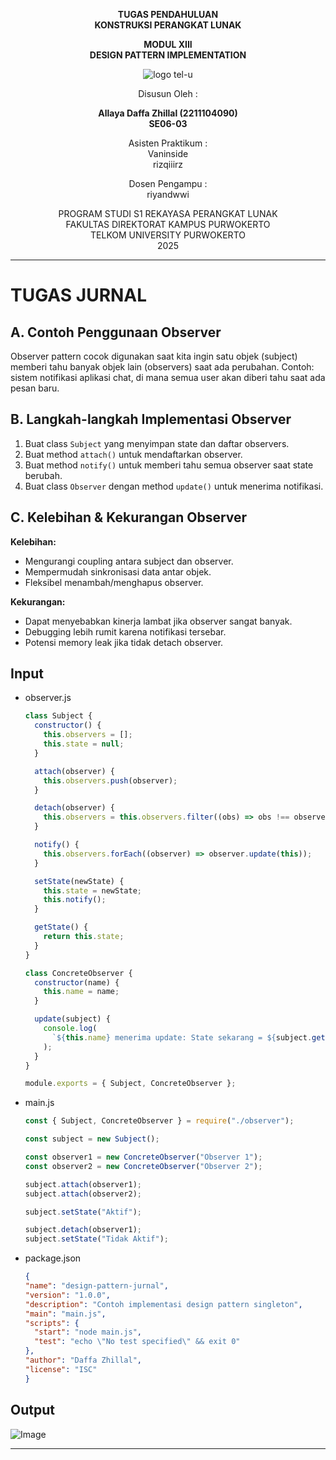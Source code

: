 <div align="center">

**TUGAS PENDAHULUAN**  
**KONSTRUKSI PERANGKAT LUNAK**

**MODUL XIII**  
**DESIGN PATTERN IMPLEMENTATION**

![logo tel-u](https://github.com/user-attachments/assets/3a44181d-9c92-47f6-8cf0-87755117fd99)

Disusun Oleh :

**Allaya Daffa Zhillal (2211104090)**  
**SE06-03**

Asisten Praktikum :  
Vaninside  
rizqiiirz

Dosen Pengampu :  
riyandwwi

PROGRAM STUDI S1 REKAYASA PERANGKAT LUNAK  
FAKULTAS DIREKTORAT KAMPUS PURWOKERTO  
TELKOM UNIVERSITY PURWOKERTO  
2025

</div>

---

# TUGAS JURNAL

## A. Contoh Penggunaan Observer

Observer pattern cocok digunakan saat kita ingin satu objek (subject) memberi tahu banyak objek lain (observers) saat ada perubahan. Contoh: sistem notifikasi aplikasi chat, di mana semua user akan diberi tahu saat ada pesan baru.

## B. Langkah-langkah Implementasi Observer

1. Buat class `Subject` yang menyimpan state dan daftar observers.
2. Buat method `attach()` untuk mendaftarkan observer.
3. Buat method `notify()` untuk memberi tahu semua observer saat state berubah.
4. Buat class `Observer` dengan method `update()` untuk menerima notifikasi.

## C. Kelebihan & Kekurangan Observer

**Kelebihan:**

- Mengurangi coupling antara subject dan observer.
- Mempermudah sinkronisasi data antar objek.
- Fleksibel menambah/menghapus observer.

**Kekurangan:**

- Dapat menyebabkan kinerja lambat jika observer sangat banyak.
- Debugging lebih rumit karena notifikasi tersebar.
- Potensi memory leak jika tidak detach observer.

## Input

- observer.js

  ```js
  class Subject {
    constructor() {
      this.observers = [];
      this.state = null;
    }

    attach(observer) {
      this.observers.push(observer);
    }

    detach(observer) {
      this.observers = this.observers.filter((obs) => obs !== observer);
    }

    notify() {
      this.observers.forEach((observer) => observer.update(this));
    }

    setState(newState) {
      this.state = newState;
      this.notify();
    }

    getState() {
      return this.state;
    }
  }

  class ConcreteObserver {
    constructor(name) {
      this.name = name;
    }

    update(subject) {
      console.log(
        `${this.name} menerima update: State sekarang = ${subject.getState()}`
      );
    }
  }

  module.exports = { Subject, ConcreteObserver };
  ```

- main.js

  ```js
  const { Subject, ConcreteObserver } = require("./observer");

  const subject = new Subject();

  const observer1 = new ConcreteObserver("Observer 1");
  const observer2 = new ConcreteObserver("Observer 2");

  subject.attach(observer1);
  subject.attach(observer2);

  subject.setState("Aktif");

  subject.detach(observer1);
  subject.setState("Tidak Aktif");
  ```

- package.json
  ```json
  {
  "name": "design-pattern-jurnal",
  "version": "1.0.0",
  "description": "Contoh implementasi design pattern singleton",
  "main": "main.js",
  "scripts": {
    "start": "node main.js",
    "test": "echo \"No test specified\" && exit 0"
  },
  "author": "Daffa Zhillal",
  "license": "ISC"
  }
  ```

## Output

![Image](https://github.com/user-attachments/assets/0af24436-d685-4e16-9d94-2489a8176f0a)

---
